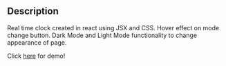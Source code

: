 ## Description

Real time clock created in react using JSX and CSS. Hover effect on mode change button. Dark Mode and Light Mode functionality to change appearance of page.

Click [here](https://clock-reacttt.surge.sh/) for demo!
